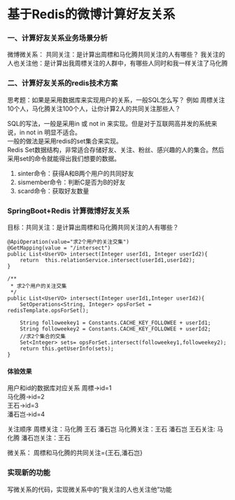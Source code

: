 
# 基于Redis的微博计算好友关系
### 一、计算好友关系业务场景分析
 微博微关系：
 共同关注：是计算出周標和马化腾共同关注的人有哪些？
 我关注的人也关注他：是计算出我周標关注的人群中，有哪些人同时和我一样关注了马化腾

### 二、计算好友关系的redis技术方案
思考题：如果是采用数据库来实现用户的关系，一般SQL怎么写？ 例如 周標关注10个人，马化腾关注100个人，让你计算2人的共同关注那些人？

SQL的写法，一般是采用in 或 not in 来实现。但是对于互联网高并发的系统来说，in  not in 明显不适合。  
一般的做法是采用redis的set集合来实现。  
Redis Set数据结构，非常适合存储好友、关注、粉丝、感兴趣的人的集合。然后采用set的命令就能得出我们想要的数据。  
1. sinter命令：获得A和B两个用户的共同好友  
2. sismember命令：判断C是否为B的好友  
3. scard命令：获取好友数量  




### SpringBoot+Redis 计算微博好友关系
目标：共同关注：是计算出周標和马化腾共同关注的人有哪些？
``` 
@ApiOperation(value="求2个用户的关注交集")
@GetMapping(value = "/intersect")
public List<UserVO> intersect(Integer userId1, Integer userId2){
    return  this.relationService.intersect(userId1,userId2);
}
```
``` 
/**
 * 求2个用户的关注交集
 */
public List<UserVO> intersect(Integer userId1,Integer userId2){
    SetOperations<String, Integer> opsForSet = redisTemplate.opsForSet();

    String followeekey1 = Constants.CACHE_KEY_FOLLOWEE + userId1;
    String followeekey2 = Constants.CACHE_KEY_FOLLOWEE + userId2;
    //求2个集合的交集
    Set<Integer> sets= opsForSet.intersect(followeekey1,followeekey2);
    return this.getUserInfo(sets);
}
```
 
#### 体验效果
用户和id的数据库对应关系
周標->id=1  
马化腾->id=2  
王石->id=3  
潘石岂->id=4  

关注顺序
周標关注：马化腾 王石 潘石岂
马化腾关注：王石 潘石岂
王石关注: 马化腾
潘石岂关注：王石

微关系： 
周標和马化腾的共同关注={王石,潘石岂}  

### 实现新的功能
写微关系的代码，实现微关系中的“我关注的人也关注他”功能



